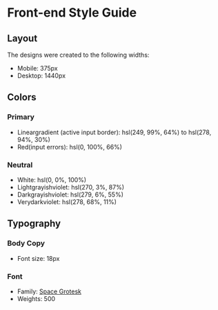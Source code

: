 # Front-end Style Guide

## Layout

The designs were created to the following widths:

- Mobile: 375px
- Desktop: 1440px

## Colors

### Primary

- Lineargradient (active input border): hsl(249, 99%, 64%) to hsl(278, 94%, 30%)
- Red(input errors): hsl(0, 100%, 66%)

### Neutral

- White: hsl(0, 0%, 100%)
- Lightgrayishviolet: hsl(270, 3%, 87%)
- Darkgrayishviolet: hsl(279, 6%, 55%)
- Verydarkviolet: hsl(278, 68%, 11%)

## Typography

### Body Copy

- Font size: 18px

### Font

- Family: [Space Grotesk](https://fonts.google.com/specimen/Space+Grotesk)
- Weights: 500
